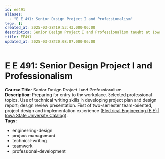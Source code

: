 ```yaml
---
id: ee491
aliases:
  - "E E 491: Senior Design Project I and Professionalism"
tags: []
created_at: 2025-03-28T19:53:43.000-06:00
description: Senior Design Project I and Professionalism taught at Iowa State University.
title: EE491
updated_at: 2025-03-28T20:08:07.000-06:00
---
```



# E E 491: Senior Design Project I and Professionalism  
**Course Title:** Senior Design Project I and Professionalism  
**Description:** Preparing for entry to the workplace. Selected professional topics. Use of technical writing skills in developing project plan and design report; design review presentation. First of two-semester team-oriented, project design and implementation experience ([Electrical Engineering (E E) | Iowa State University Catalog](https://catalog.iastate.edu/previouscatalogs/2022-2023/azcourses/e_e/#:~:text=Preparing%20for%20entry%20to%20the,project%20design%20and%20implementation%20experience)).  
**Tags:**  
- engineering-design  
- project-management  
- technical-writing  
- teamwork  
- professional-development  
